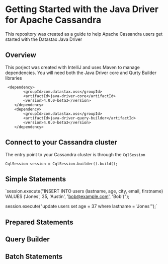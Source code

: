 # Getting Started with the Java Driver for Apache Cassandra
This repository was created as a guide to help Apache Cassandra users get started with the Datastax Java Driver

## Overview
This porject was created with IntelliJ and uses Maven to manage dependencies. You will need both the Java Driver core and Qurty Builder libraries 

     <dependency>
            <groupId>com.datastax.oss</groupId>
            <artifactId>java-driver-core</artifactId>
            <version>4.0.0-beta3</version>
        </dependency>
        <dependency>
            <groupId>com.datastax.oss</groupId>
            <artifactId>java-driver-query-builder</artifactId>
            <version>4.0.0-beta3</version>
        </dependency>

## Connect to your Cassandra cluster

The entry point to your Cassandra cluster is through the `CqlSession`

`CqlSession session = CqlSession.builder().build();`

## Simple Statements

`session.execute("INSERT INTO users (lastname, age, city, email, firstname) VALUES ('Jones', 35, 'Austin', 'bob@example.com', 'Bob')");

session.execute("update users set age = 37 where lastname = 'Jones'");`

## Prepared Statements

## Query Builder

## Batch Statements

